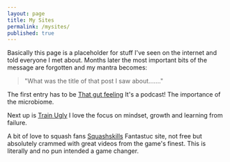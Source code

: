 ```yaml
---
layout: page
title: My Sites
permalink: /mysites/
published: true
---
```



Basically this page is a placeholder for stuff I've seen on the internet and told everyone I met about.
Months later the most important bits of the message are forgotten and my mantra becomes:

> "What was the title of that post I saw about......."

The first entry has to be [That gut feeling](https://www.bbc.co.uk/programmes/b07ff0hl)
It's a podcast! The importance of the microbiome.

Next up is [Train Ugly](http://trainugly.com)
I love the focus on mindset, growth and learning from failure.

A bit of love to squash fans [Squashskills](https://squashskills.com)
Fantastuc site, not free but absolutely crammed with great videos from the game's finest. This is literally and no pun intended a game changer.
